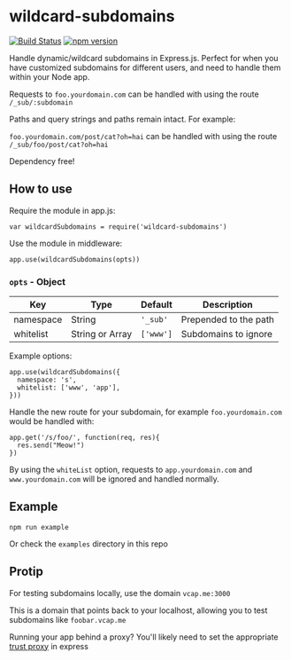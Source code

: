 wildcard-subdomains
==================

[![Build Status](https://travis-ci.org/patmood/wildcard-subdomains.svg?branch=master)](https://travis-ci.org/patmood/wildcard-subdomains) [![npm version](https://badge.fury.io/js/wildcard-subdomains.svg)](https://badge.fury.io/js/wildcard-subdomains)

Handle dynamic/wildcard subdomains in Express.js. Perfect for when you have customized subdomains for different users, and need to handle them within your Node app.

Requests to `foo.yourdomain.com` can be handled with using the route `/_sub/:subdomain`

Paths and query strings and paths remain intact. For example:

`foo.yourdomain.com/post/cat?oh=hai` can be handled with using the route `/_sub/foo/post/cat?oh=hai`

Dependency free!

## How to use

Require the module in app.js:

`var wildcardSubdomains = require('wildcard-subdomains')`

Use the module in middleware:

`app.use(wildcardSubdomains(opts))`

### `opts` - Object
| Key       | Type            | Default  | Description            |
| --------- | --------------- | -------- | ---------------------- |
| namespace | String          | `'_sub'` | Prepended to the path  |
| whitelist | String or Array | `['www']`| Subdomains to ignore   |

Example options:

```
app.use(wildcardSubdomains({
  namespace: 's',
  whitelist: ['www', 'app'],
}))
```

Handle the new route for your subdomain, for example `foo.yourdomain.com` would be handled with:

```
app.get('/s/foo/', function(req, res){
  res.send("Meow!")
})
```

By using the `whiteList` option, requests to `app.yourdomain.com` and `www.yourdomain.com` will be ignored and handled normally.

## Example

`npm run example`

Or check the `examples` directory in this repo

## Protip

For testing subdomains locally, use the domain `vcap.me:3000`

This is a domain that points back to your localhost, allowing you to test subdomains like `foobar.vcap.me`

Running your app behind a proxy? You'll likely need to set the appropriate [trust proxy](http://expressjs.com/en/guide/behind-proxies.html) in express
